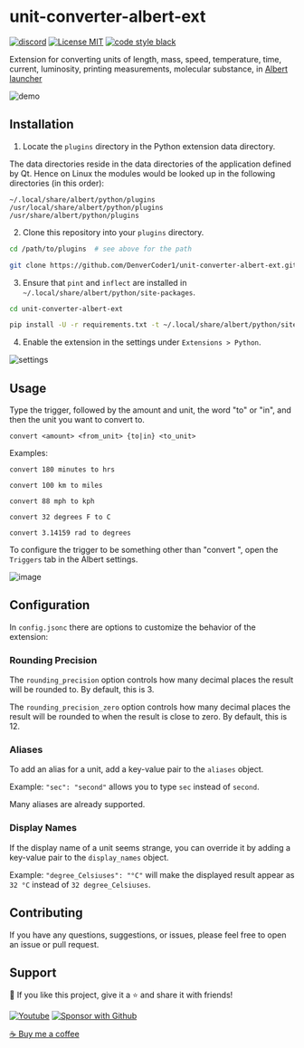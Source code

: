 # unit-converter-albert-ext

[![discord](https://custom-icon-badges.herokuapp.com/discord/819650821314052106?color=5865F2&logo=discord-outline&logoColor=white "Dev Pro Tips Discussion & Support Server")](https://discord.gg/fPrdqh3Zfu)
[![License MIT](https://custom-icon-badges.herokuapp.com/github/license/DenverCoder1/unit-converter-albert-ext.svg?logo=repo)](https://github.com/DenverCoder1/unit-converter-albert-ext/blob/main/LICENSE)
[![code style black](https://custom-icon-badges.herokuapp.com/badge/code%20style-black-black.svg?logo=black-b&logoColor=white)](https://github.com/psf/black)

Extension for converting units of length, mass, speed, temperature, time, current, luminosity, printing measurements, molecular substance, in [Albert launcher](https://albertlauncher.github.io/)

![demo](https://user-images.githubusercontent.com/20955511/147166860-2550fe42-ba6f-4ae6-a305-5e5ed26b606b.gif)

## Installation

1. Locate the `plugins` directory in the Python extension data directory.

The data directories reside in the data directories of the application defined by Qt. Hence on Linux the modules would be looked up in the following directories (in this order):

```
~/.local/share/albert/python/plugins
/usr/local/share/albert/python/plugins
/usr/share/albert/python/plugins
```

2. Clone this repository into your `plugins` directory.

```bash
cd /path/to/plugins  # see above for the path

git clone https://github.com/DenverCoder1/unit-converter-albert-ext.git
```

3. Ensure that `pint` and `inflect` are installed in `~/.local/share/albert/python/site-packages`.

```bash
cd unit-converter-albert-ext

pip install -U -r requirements.txt -t ~/.local/share/albert/python/site-packages
```

4. Enable the extension in the settings under `Extensions > Python`.

![settings](https://user-images.githubusercontent.com/20955511/211470845-1c23dcd7-d81a-49ed-ab37-7c52d8bfb6c1.png)

## Usage

Type the trigger, followed by the amount and unit, the word "to" or "in", and then the unit you want to convert to.

`convert <amount> <from_unit> {to|in} <to_unit>`

Examples:

`convert 180 minutes to hrs`

`convert 100 km to miles`

`convert 88 mph to kph`

`convert 32 degrees F to C`

`convert 3.14159 rad to degrees`

To configure the trigger to be something other than "convert ", open the `Triggers` tab in the Albert settings.

![image](https://user-images.githubusercontent.com/20955511/211632106-981ce5a8-0311-47d5-aefe-3ab9d669fc3f.png)

## Configuration

In `config.jsonc` there are options to customize the behavior of the extension:

### Rounding Precision

The `rounding_precision` option controls how many decimal places the result will be rounded to. By default, this is 3.

The `rounding_precision_zero` option controls how many decimal places the result will be rounded to when the result is close to zero. By default, this is 12.

### Aliases

To add an alias for a unit, add a key-value pair to the `aliases` object.

Example: `"sec": "second"` allows you to type `sec` instead of `second`.

Many aliases are already supported.

### Display Names

If the display name of a unit seems strange, you can override it by adding a key-value pair to the `display_names` object.

Example: `"degree_Celsiuses": "°C"` will make the displayed result appear as `32 °C` instead of `32 degree_Celsiuses`.

## Contributing

If you have any questions, suggestions, or issues, please feel free to open an issue or pull request.

## Support

💙 If you like this project, give it a ⭐ and share it with friends!

<p align="left">
  <a href="https://www.youtube.com/channel/UCipSxT7a3rn81vGLw9lqRkg?sub_confirmation=1"><img alt="Youtube" title="Youtube" src="https://custom-icon-badges.herokuapp.com/badge/-Subscribe-red?style=for-the-badge&logo=video&logoColor=white"/></a>
  <a href="https://github.com/sponsors/DenverCoder1"><img alt="Sponsor with Github" title="Sponsor with Github" src="https://custom-icon-badges.herokuapp.com/badge/-Sponsor-ea4aaa?style=for-the-badge&logo=heart&logoColor=white"/></a>
</p>

[☕ Buy me a coffee](https://ko-fi.com/jlawrence)
